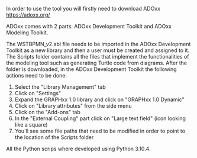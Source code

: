In order to use the tool you will firstly need to download ADOxx https://adoxx.org/

ADOxx comes with 2 parts: ADOxx Development Toolkit and ADOxx Modeling Toolkit.

The WSTBPMN_v2.abl file needs to be imported in the ADOxx Development Toolkit as a new library and then a user must be created and assigned to it. The Scripts folder contains all the files that implement the functionalities of the modeling tool such as generating Turtle code from diagrams. After the folder is downloaded, in the ADOxx Development Toolkit the following actions need to be done:

1) Select the "Library Management" tab
2) Click on "Settings"
3) Expand the GRAPHxx 1.0 library and click on "GRAPHxx 1.0 Dynamic"
4) Click on "Library attributes" from the side menu
5) Click on the "Add-ons" tab
6) In the "External Coupling" part click on "Large text field" (icon looking like a square)
7) You'll see some file paths that need to be modified in order to point to the location of the Scripts folder

All the Python scrips where developed using Python 3.10.4.
